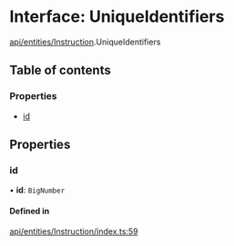 # Interface: UniqueIdentifiers

[api/entities/Instruction](../wiki/api.entities.Instruction).UniqueIdentifiers

## Table of contents

### Properties

- [id](../wiki/api.entities.Instruction.UniqueIdentifiers#id)

## Properties

### id

• **id**: `BigNumber`

#### Defined in

[api/entities/Instruction/index.ts:59](https://github.com/PolymeshAssociation/polymesh-sdk/blob/07a4c5b0/src/api/entities/Instruction/index.ts#L59)
